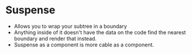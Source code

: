 # Suspense

- Allows you to wrap your subtree in a boundary
- Anything inside of it doesn't have the data on the code find the nearest boundary and render that instead.
- Suspense as a component is more cable as a component.

